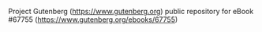Project Gutenberg (https://www.gutenberg.org) public repository for
eBook #67755 (https://www.gutenberg.org/ebooks/67755)
